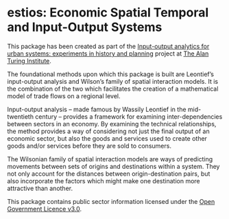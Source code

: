 # estios: Economic Spatial Temporal and Input-Output Systems

This package has been created as part of the [Input-output analytics for urban systems: experiments in history and planning](https://www.turing.ac.uk/research/research-projects/input-output-analytics-urban-systems) project at [The Alan Turing Institute](https://www.turing.ac.uk/).

The foundational methods upon which this package is built are Leontief’s input-output analysis and Wilson’s family of spatial interaction models. It is the combination of the two which facilitates the creation of a mathematical model of trade flows on a regional level.

Input-output analysis
– made famous by Wassily Leontief in the mid-twentieth century
– provides a framework for examining inter-dependencies between sectors in an economy.
By examining the technical relationships, the method provides a way of considering not just the final output of an economic sector, but also the goods and services used to create other goods and/or services before they are sold to consumers.

The Wilsonian family of spatial interaction models are ways of predicting movements between sets of origins and destinations within a system. They not only account for the distances between origin-destination pairs, but also incorporate the factors which might make one destination more attractive than another.

This package contains public sector information licensed under the [Open Government Licence v3.0](https://www.nationalarchives.gov.uk/doc/open-government-licence/version/3/).
